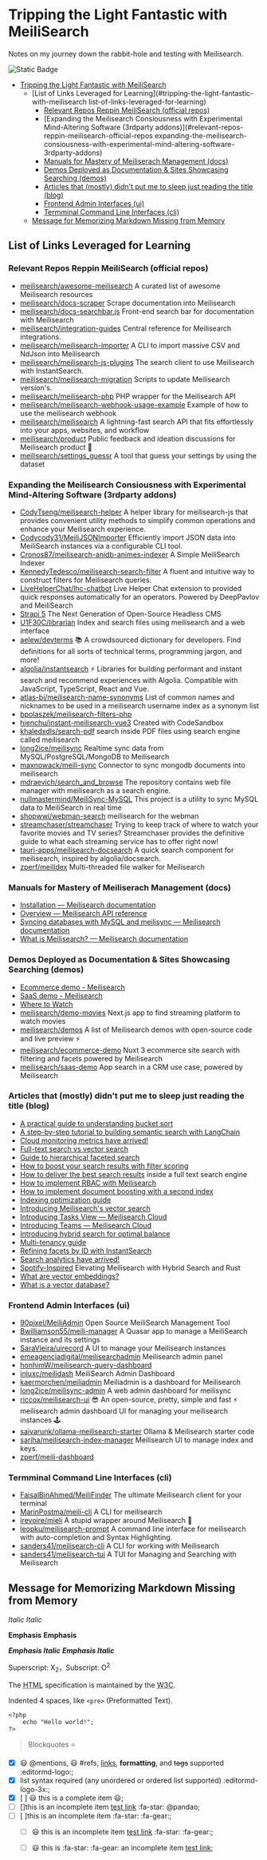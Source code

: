 # Tripping the Light Fantastic with MeiliSearch

Notes on my journey down the rabbit-hole and testing with Meilisearch.

![Static Badge](https://img.shields.io/badge/Meilisearch_Mastery-Level_1_--_Search_Simpleton-blue?style=plastic&logo=meilisearch&logoColor=lightslategrey&logoSize=auto&labelColor=purple&color=powderblue)

* [Tripping the Light Fantastic with MeiliSearch](#tripping-the-light-fantastic-with-meilisearch)
  * [List of Links Leveraged for Learning](#tripping-the-light-fantastic-with-meilisearch
list-of-links-leveraged-for-learning)
    * [Relevant Repos Reppin MeiliSearch (official repos)](#relevant-repos-reppin-meilisearch-official-repos)
    * [Expanding the Meilisearch Consiousness with Experimental Mind-Altering Software (3rdparty addons)](#relevant-repos-reppin-meilisearch-official-repos
expanding-the-meilisearch-consiousness-with-experimental-mind-altering-software-3rdparty-addons)
    * [Manuals for Mastery of Meiliserach Management (docs)](#manuals-for-mastery-of-meiliserach-management-docs)
    * [Demos Deployed as Documentation & Sites Showcasing Searching (demos)](#demos-deployed-as-documentation--sites-showcasing-searching-demos)
    * [Articles that (mostly) didn't put me to sleep just reading the title (blog)](#articles-that-mostly-didnt-put-me-to-sleep-just-reading-the-title-blog)
    * [Frontend Admin Interfaces (ui)](#frontend-admin-interfaces-ui)
    * [Termminal Command Line Interfaces (cli)](#termminal-command-line-interfaces-cli)
  * [Message for Memorizing Markdown Missing from Memory](README.md#message-for-memorizing-markdown-missing-from-memory)

## List of Links Leveraged for Learning

### Relevant Repos Reppin MeiliSearch (official repos)

- [meilisearch/awesome-meilisearch](https://github.com/meilisearch/awesome-meilisearch?tab=readme-ov-file#community-tools) A curated list of awesome Meilisearch resources
- [meilisearch/docs-scraper](https://github.com/meilisearch/docs-scraper) Scrape documentation into Meilisearch
- [meilisearch/docs-searchbar.js](https://github.com/meilisearch/docs-searchbar.js) Front-end search bar for documentation with Meilisearch
- [meilisearch/integration-guides](https://github.com/meilisearch/integration-guides) Central reference for Meilisearch integrations.
- [meilisearch/meilisearch-importer](https://github.com/meilisearch/meilisearch-importer) A CLI to import massive CSV and NdJson into Meilisearch
- [meilisearch/meilisearch-js-plugins](https://github.com/meilisearch/meilisearch-js-plugins) The search client to use Meilisearch with InstantSearch.
- [meilisearch/meilisearch-migration](https://github.com/meilisearch/meilisearch-migration) Scripts to update Meilisearch version's.
- [meilisearch/meilisearch-php](https://github.com/meilisearch/meilisearch-php) PHP wrapper for the Meilisearch API
- [meilisearch/meilisearch-webhook-usage-example](https://github.com/meilisearch/meilisearch-webhook-usage-example) Example of how to use the meilisearch webhook
- [meilisearch/meilisearch](https://github.com/meilisearch/meilisearch) A lightning-fast search API that fits effortlessly into your apps, websites, and workflow
- [meilisearch/product](https://github.com/meilisearch/product) Public feedback and ideation discussions for Meilisearch product 🔮
- [meilisearch/settings_guessr](https://github.com/meilisearch/settings_guessr?tab=readme-ov-file) A tool that guess your settings by using the dataset

### Expanding the Meilisearch Consiousness with Experimental Mind-Altering Software (3rdparty addons)

- [CodyTseng/meilisearch-helper](https://github.com/CodyTseng/meilisearch-helper) A helper library for meilisearch-js that provides convenient utility methods to simplify common operations and enhance your Meilisearch experience.
- [Codycody31/MeiliJSONImporter](https://github.com/Codycody31/MeiliJSONImporter) Efficiently import JSON data into MeiliSearch instances via a configurable CLI tool.
- [Cronos87/meilisearch-anidb-animes-indexer](https://github.com/Cronos87/meilisearch-anidb-animes-indexer) A Simple MeiliSearch Indexer
- [KennedyTedesco/meilisearch-search-filter](https://github.com/KennedyTedesco/meilisearch-search-filter) A fluent and intuitive way to construct filters for Meilisearch queries.
- [LiveHelperChat/lhc-chatbot](https://github.com/LiveHelperChat/lhc-chatbot) Live Helper Chat extension to provided quick responses automatically for an operators. Powered by DeepPavlov and MeiliSearch
- [Strapi 5](https://strapi.io/five) The Next Generation of Open-Source Headless CMS
- [U1F30C/librarian](https://github.com/U1F30C/librarian) Index and search files using meilisearch and a web interface
- [aelew/devterms](https://github.com/aelew/devterms) 📚 A crowdsourced dictionary for developers. Find definitions for all sorts of technical terms, programming jargon, and more!
- [algolia/instantsearch](https://github.com/algolia/instantsearch) ⚡️ Libraries for building performant and instant search and recommend experiences with Algolia. Compatible with JavaScript, TypeScript, React and Vue.
- [atlas-bi/meilisearch-name-synonyms](https://github.com/atlas-bi/meilisearch-name-synonyms) List of common names and nicknames to be used in a meilisearch username index as a synonym list
- [bpolaszek/meilisearch-filters-php](https://github.com/bpolaszek/meilisearch-filters-php)
- [hienchu/instant-meilisearch-vue3](https://github.com/hienchu/instant-meilisearch-vue3) Created with CodeSandbox
- [khaledxdls/search-pdf](https://github.com/khaledxdls/search-pdf) search inside PDF files using search engine called meilisearch
- [long2ice/meilisync](https://github.com/long2ice/meilisync) Realtime sync data from MySQL/PostgreSQL/MongoDB to Meilisearch
- [maxnowack/meili-sync](https://github.com/maxnowack/meili-sync) Connector to sync mongodb documents into meilisearch
- [mdraevich/search_and_browse](https://github.com/mdraevich/search_and_browse) The repository contains web file manager with meilisearch as a search engine.
- [nullmastermind/MeiliSync-MySQL](https://github.com/nullmastermind/MeiliSync-MySQL) This project is a utility to sync MySQL data to MeiliSearch in real time
- [shopwwi/webman-search](https://github.com/shopwwi/webman-search) meilisearch for the webman
- [streamchaser/streamchaser](https://github.com/streamchaser/streamchaser) Trying to keep track of where to watch your favorite movies and TV series? Streamchaser provides the definitive guide to what each streaming service has to offer right now!
- [tauri-apps/meilisearch-docsearch](https://github.com/tauri-apps/meilisearch-docsearch) A quick search component for meilisearch, inspired by algolia/docsearch.
- [zperf/meilidex](https://github.com/zperf/meilidex) Multi-threaded file walker for Meilisearch

### Manuals for Mastery of Meiliserach Management (docs)

- [Installation — Meilisearch documentation](https://www.meilisearch.com/docs/learn/getting_started/installation)
- [Overview — Meilisearch API reference](https://www.meilisearch.com/docs/reference/api/overview)
- [Syncing databases with MySQL and meilisync — Meilisearch documentation](https://www.meilisearch.com/docs/learn/cookbooks/meilisync_mysql)
- [What is Meilisearch? — Meilisearch documentation](https://www.meilisearch.com/docs/learn/what_is_meilisearch/overview)


### Demos Deployed as Documentation & Sites Showcasing Searching (demos)

- [Ecommerce demo - Meilisearch](https://ecommerce.meilisearch.com/?utm_campaign=ecommerce-demo&utm_source=github&utm_medium=website-url)
- [SaaS demo - Meilisearch](https://saas.meilisearch.com/deals)
- [Where to Watch](https://where2watch.meilisearch.com/?utm_campaign=oss&utm_source=docs&utm_medium=home-page)
- [meilisearch/demo-movies](https://github.com/meilisearch/demo-movies) Next.js app to find streaming platform to watch movies
- [meilisearch/demos](https://github.com/meilisearch/demos) A list of Meilisearch demos with open-source code and live preview ⚡️
- [meilisearch/ecommerce-demo](https://github.com/meilisearch/ecommerce-demo/) Nuxt 3 ecommerce site search with filtering and facets powered by Meilisearch
- [meilisearch/saas-demo](https://github.com/meilisearch/saas-demo) App search in a CRM use case, powered by Meilisearch


### Articles that (mostly) didn't put me to sleep just reading the title (blog)

- [A practical guide to understanding bucket sort](https://blog.meilisearch.com/bucket-sort-guide/)
- [A step-by-step tutorial to building semantic search with LangChain](https://blog.meilisearch.com/langchain-semantic-search-tutorial/)
- [Cloud monitoring metrics have arrived!](https://blog.meilisearch.com/monitoring-metrics-release/)
- [Full-text search vs vector search](https://blog.meilisearch.com/full-text-search-vs-vector-search/)
- [Guide to hierarchical faceted search](https://blog.meilisearch.com/nested-hierarchical-facets-guide/)
- [How to boost your search results with filter scoring](https://blog.meilisearch.com/filter-scoring-guide/)
- [How to deliver the best search results](https://blog.meilisearch.com/how-full-text-search-engines-work/) inside a full text search engine
- [How to implement RBAC with Meilisearch](https://blog.meilisearch.com/role-based-access-guide/)
- [How to implement document boosting with a second index](https://blog.meilisearch.com/document-boosting/)
- [Indexing optimization guide](https://blog.meilisearch.com/indexing-optimization-guide/)
- [Introducing Meilisearch's vector search](https://blog.meilisearch.com/introducing-vector-search/)
- [Introducing Tasks View — Meilisearch Cloud](https://blog.meilisearch.com/tasks-view-release/)
- [Introducing Teams — Meilisearch Cloud](https://blog.meilisearch.com/introducing-teams/)
- [Introducing hybrid search for optimal balance](https://blog.meilisearch.com/introducing-hybrid-search/)
- [Multi-tenancy guide](https://blog.meilisearch.com/multi-tenancy-guide/)
- [Refining facets by ID with InstantSearch](https://blog.meilisearch.com/id-based-facets-guide/)
- [Search analytics have arrived!](https://blog.meilisearch.com/search-analytics-release/)
- [Spotify-Inspired](https://blog.meilisearch.com/spotify-inspired-hybrid-search-and-rust/) Elevating Meilisearch with Hybrid Search and Rust
- [What are vector embeddings?](https://blog.meilisearch.com/what-are-vector-embeddings/)
- [What is a vector database?](https://blog.meilisearch.com/what-is-a-vector-database/)

### Frontend Admin Interfaces (ui)

- [90pixel/MeiliAdmin](https://github.com/90pixel/MeiliAdmin?tab=readme-ov-file) Open Source MeiliSearch Management Tool
- [Bwilliamson55/meili-manager](https://github.com/Bwilliamson55/meili-manager) A Quasar app to manage a MeiliSearch instance and its settings
- [SaraVieira/uirecord](https://github.com/SaraVieira/uirecord?tab=readme-ov-file) A UI to manage your Meilisearch instances
- [emeagenciadigital/meilisearchadmin](https://github.com/emeagenciadigital/meilisearchadmin?tab=readme-ov-file) Meilisearch admin panel
- [honhimW/meilisearch-query-dashboard](https://github.com/honhimW/meilisearch-query-dashboard?tab=readme-ov-file)
- [inluxc/meilidash](https://github.com/inluxc/meilidash) MeiliSearch Admin Dashboard
- [kaermorchen/meiliadmin](https://github.com/kaermorchen/meiliadmin) Meiliadmin is a dashboard for Meilisearch
- [long2ice/meilisync-admin](https://github.com/long2ice/meilisync-admin?tab=readme-ov-file) A web admin dashboard for meilisync
- [riccox/meilisearch-ui](https://github.com/riccox/meilisearch-ui) 😎 An open-source, pretty, simple and fast ⚡ meilisearch admin dashboard UI for managing your meilisearch instances 🕹
- [saivarunk/ollama-meilisearch-starter](https://github.com/saivarunk/ollama-meilisearch-starter) Ollama & Meilisearch starter code
- [sariha/meilisearch-index-manager](https://github.com/sariha/meilisearch-index-manager?tab=readme-ov-file) Meilisearch UI to manage index and keys.
- [zperf/meili-dashboard](https://github.com/zperf/meili-dashboard)

### Termminal Command Line Interfaces (cli)

- [FaisalBinAhmed/MeiliFinder](https://github.com/FaisalBinAhmed/MeiliFinder) The ultimate Meilisearch client for your terminal
- [MarinPostma/meili-cli](https://github.com/MarinPostma/meili-cli) A CLI for meilisearch
- [irevoire/mieli](https://github.com/irevoire/mieli) A stupid wrapper around Meilisearch 🐻
- [leopku/meilisearch-prompt](https://github.com/leopku/meilisearch-prompt) A command line interface for meilisearch with auto-completion and Syntax Highlighting.
- [sanders41/meilisearch-cli](https://github.com/sanders41/meilisearch-cli) A CLI for working with Meilisearch
- [sanders41/meilisearch-tui](https://github.com/sanders41/meilisearch-tui) A TUI for Managing and Searching with Meilisearch


## Message for Memorizing Markdown Missing from Memory

*Italic*      _Italic_

**Emphasis**  __Emphasis__

***Emphasis Italic*** ___Emphasis Italic___

Superscript: X<sub>2</sub>，Subscript: O<sup>2</sup>

The <abbr title="Hyper Text Markup Language">HTML</abbr> specification is maintained by the <abbr title="World Wide Web Consortium">W3C</abbr>.

Indented 4 spaces, like `<pre>` (Preformatted Text).

    <?php
        echo "Hello world!";
    ?>
    
> Blockquotes :star:

- [x] :smiley: @mentions, :smiley: #refs, [links](), **formatting**, and <del>tags</del> supported :editormd-logo:;
- [x] list syntax required (any unordered or ordered list supported) :editormd-logo-3x:;
- [x] [ ] :smiley: this is a complete item :smiley:;
- [ ] []this is an incomplete item [test link](#) :fa-star: @pandao; 
- [ ] [ ]this is an incomplete item :fa-star: :fa-gear:;
    - [ ] :smiley: this is an incomplete item [test link](#) :fa-star: :fa-gear:;
    - [ ] :smiley: this is  :fa-star: :fa-gear: an incomplete item [test link](#);
            
